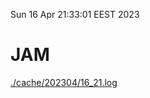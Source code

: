 Sun 16 Apr 21:33:01 EEST 2023
# JAM
<a href='./cache/202304/16_21.log'>./cache/202304/16_21.log</a>
